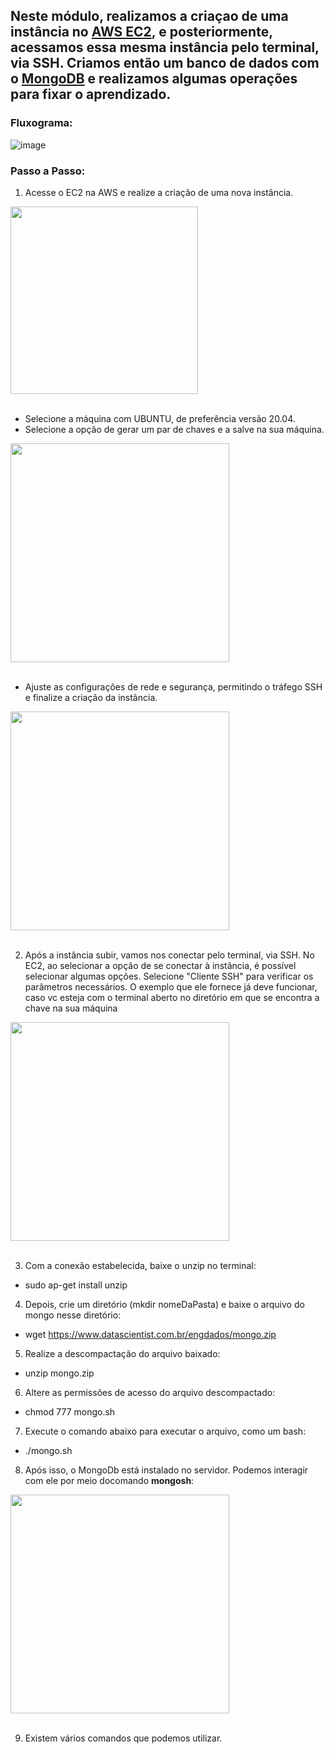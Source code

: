 ## Neste módulo, realizamos a criaçao de uma instância no [AWS EC2](https://us-east-2.console.aws.amazon.com/ec2/home?region=us-east-2), e posteriormente, acessamos essa mesma instância pelo terminal, via SSH. Criamos então um banco de dados com o [MongoDB](https://www.mongodb.com/pt-br) e realizamos algumas operações para fixar o aprendizado. 

### Fluxograma:  

![image](https://github.com/micvet/curso-eng-dados-fa/assets/86981990/57853741-f0a3-48e5-b50c-d00ac03dbdf9)

### Passo a Passo:  

1) Acesse o EC2 na AWS e realize a criação de uma nova instância.  

<div align='left'>
   <img src='https://github.com/micvet/curso-eng-dados-fa/assets/86981990/ff57e8c4-657d-41d3-9381-7153f39188bf' height='300'/>
<div/><br>  
  
  * Selecione a máquina com UBUNTU, de preferência versão 20.04.  
  * Selecione a opção de gerar um par de chaves e a salve na sua máquina.<br>

<div align='left'>
   <img src='https://github.com/micvet/curso-eng-dados-fa/assets/86981990/3cb8b6ee-a3d0-4d62-9a2b-5b7edf985a24' height='350'/>
<div/><br>      

* Ajuste as configurações de rede e segurança, permitindo o tráfego SSH e finalize a criação da instância.<br>

<div align='left'>
   <img src='https://github.com/micvet/curso-eng-dados-fa/assets/86981990/540d5899-2c49-4673-9207-4f0a4f4cf428' height='350'/>
<div/><br>  

2) Após a instância subir,  vamos nos conectar pelo terminal, via SSH. No EC2, ao selecionar a opção de se conectar à instância, é possível selecionar algumas opções. Selecione "Cliente SSH" para verificar os parâmetros necessários. O exemplo que ele fornece já deve funcionar, caso vc esteja com o terminal aberto no diretório em que se encontra a chave na sua máquina

<div align='left'>
   <img src='https://github.com/micvet/curso-eng-dados-fa/assets/86981990/ff820482-3244-4601-93da-58c1bc5d495c' height='350'/>
<div/><br> 

3) Com a conexão estabelecida, baixe o unzip no terminal:
  * sudo ap-get install unzip<br>

4) Depois, crie um diretório (mkdir nomeDaPasta) e baixe o arquivo do mongo nesse diretório:<br>
  * wget https://www.datascientist.com.br/engdados/mongo.zip<br>
5) Realize a descompactação do arquivo baixado:<br>
  * unzip mongo.zip<br>

6) Altere as permissões de acesso do arquivo descompactado:<br>
* chmod 777 mongo.sh<br>

7) Execute o comando abaixo para executar o arquivo, como um bash:<br>
* ./mongo.sh<br>

8) Após isso, o MongoDb está instalado no servidor. Podemos interagir com ele por meio docomando **mongosh**:<br>

<div align='left'>
   <img src='https://github.com/micvet/curso-eng-dados-fa/assets/86981990/c9cd416d-6f03-4321-94a6-9d93f0bced19' height='350'/>
<div/><br> 

9) Existem vários comandos que podemos utilizar.










